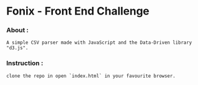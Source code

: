 # Fonix - Front End Challenge

### About :
```
A simple CSV parser made with JavaScript and the Data-Driven library "d3.js".
```

### Instruction :
```
clone the repo in open `index.html` in your favourite browser.
```
